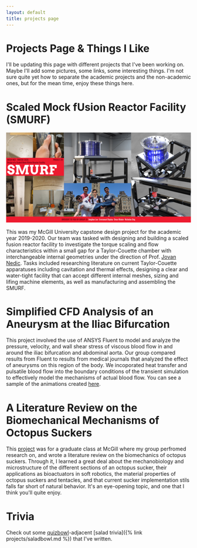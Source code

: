 ```yaml
---
layout: default
title: projects page
---
```


# Projects Page & Things I Like

I'll be updating this page with different projects that I've been working on. Maybe I'll add some pictures, some links, some interesting things. I'm not sure quite yet how to separate the academic projects and the non-academic ones, but for the mean time, enjoy these things here.

# Scaled Mock fUsion Reactor Facility (SMURF)

<img src="/files/smurf.png">

This was my McGill University capstone design project for the academic year 2019-2020. Our team was tasked with designing and building a scaled fusion reactor facility to investigate the torque scaling and flow characteristics within a small gap for a Taylor-Couette chamber with interchangeable internal geometries under the direction of Prof. [Jovan Nedic](https://www.mcgill.ca/mecheng/people/staff/jovan-nedic). Tasks included researching literature on current Taylor-Couette apparatuses including cavitation and thermal effects, designing a clear and water-tight facility that can accept different internal meshes, sizing and lifing machine elements, as well as manufacturing and assembling the SMURF. 

# Simplified CFD Analysis of an Aneurysm at the Iliac Bifurcation

This project involved the use of ANSYS Fluent to model and analyze the pressure, velocity, and wall shear stress of viscous blood flow in and around the iliac bifurcation and abdominal aorta. Our group compared results from Fluent to results from medical journals that analyzed the effect of aneurysms on this region of the body. We incoporated heat transfer and pulsatile blood flow into the boundary conditions of the transient simulation to effectively model the mechanisms of actual blood flow. You can see a sample of the animations created [here](https://drive.google.com/file/d/1g600vlKsBh_z9s-iOwtEf-17UIQ9KaVV/view?usp=sharing). 


# A Literature Review on the Biomechanical Mechanisms of Octopus Suckers 

This [project](https://nikkoong.github.io/files/The-Octopus-Cometh-A-Journey-Into-the-Deep-Ong-Leite.pdf) was for a graduate class at McGill where my group perfromed research on, and wrote a literature review on the biomechanics of octopus suckers. Through it, I learned a great deal about the mechanobiology and microstructure of the different sections of an octopus sucker, their applications as bioactuators in soft robotics, the material properties of octopus suckers and tentacles, and that current sucker implementation stils falls far short of natural behavior. It's an eye-opening topic, and one that I think you'll quite enjoy.

# Trivia

Check out some [quizbowl](https://www.naqt.com/)-adjacent [salad trivia]({% link projects/saladbowl.md %}) that I've written. 



